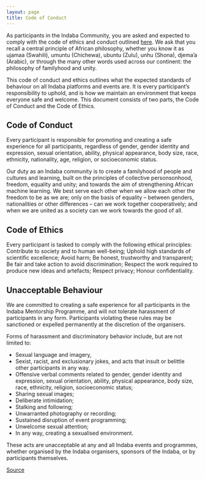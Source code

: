 ```yaml
---
layout: page
title: Code of Conduct
---
```


As participants in the Indaba Community, you are asked and expected to comply with the code of ethics and conduct outlined [here](https://deeplearningindaba.com/mentorship/code-of-ethics-and-conduct/#:~:text=Code%20of%20Conduct%3A%20Every%20participant,%2C%20religion%2C%20or%20socioeconomic%20status.). We ask that you recall a central principle of African philosophy, whether you know it as ujamaa (Swahili), umuntu (Chichewa), ubuntu (Zulu), unhu (Shona), djema’a (Arabic), or through the many other words used across our continent: the philosophy of familyhood and unity.

This code of conduct and ethics outlines what the expected standards of behaviour on all Indaba platforms and events are. It is every participant’s responsibility to uphold, and is how we maintain an environment that keeps everyone safe and welcome. This document consists of two parts, the Code of Conduct and the Code of Ethics.

## Code of Conduct 
Every participant is responsible for promoting and creating a safe experience for all participants, regardless of gender, gender identity and expression, sexual orientation, ability, physical appearance, body size, race, ethnicity, nationality, age, religion, or socioeconomic status.

Our duty as an Indaba community is to create a familyhood of people and cultures and learning, built on the principles of collective personsonhood, freedom, equality and unity; and towards the aim of strengthening African machine learning. We best serve each other when we allow each other the freedom to be as we are; only on the basis of equality – between genders, nationalities or other differences – can we work together cooperatively; and when we are united as a society can we work towards the good of all.


## Code of Ethics
Every participant is tasked to comply with the following ethical principles: Contribute to society and to human well-being; Uphold high standards of scientific excellence; Avoid harm; Be honest, trustworthy and transparent; Be fair and take action to avoid discrimination; Respect the work required to produce new ideas and artefacts; Respect privacy; Honour confidentiality.


## Unacceptable Behaviour
We are committed to creating a safe experience for all participants in the Indaba Mentorship Programme, and will not tolerate harassment of participants in any form. Participants violating these rules may be sanctioned or expelled permanently at the discretion of the organisers.

Forms of harassment and discriminatory behavior include, but are not limited to:

- Sexual language and imagery,
- Sexist, racist, and exclusionary jokes, and acts that insult or belittle other participants in any way.
- Offensive verbal comments related to gender, gender identity and expression, sexual orientation, ability, physical appearance, body size, race, ethnicity, religion, socioeconomic status;
- Sharing sexual images;
- Deliberate intimidation;
- Stalking and following;
- Unwarranted photography or recording;
- Sustained disruption of event programming;
- Unwelcome sexual attention;
- In any way, creating a sexualised environment.

These acts are unacceptable at any and all Indaba events and programmes, whether organised by the Indaba organisers, sponsors of the Indaba, or by participants themselves.

[Source](https://deeplearningindaba.com/mentorship/code-of-ethics-and-conduct/#:~:text=Code%20of%20Conduct%3A%20Every%20participant,%2C%20religion%2C%20or%20socioeconomic%20status.)
